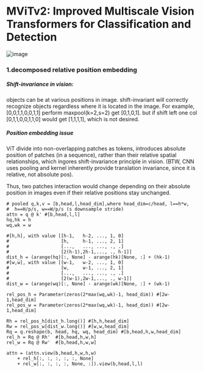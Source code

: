 # MViTv2: Improved Multiscale Vision Transformers for Classification and Detection

![image](https://github.com/user-attachments/assets/f60f79f0-6db5-4e53-8698-a54b8e6a0e6c)

### 1.decomposed relative position embedding
##### Shift-invariance in vision: 
objects can be at various positions in image. shift-invariant will correctly 
recognize objects regardless where it is located in the image. 
For example, [0,0,1,1,0,0,1,1] perform maxpool(k=2,s=2) get [0,1,0,1]. but if 
shift left one col [0,1,1,0,0,1,1,0] would get [1,1,1,1], which is not desired.

##### Position embedding issue
ViT divide into non-overlapping patches as tokens, introduces absolute position of 
patches (in a sequence), rather than their relative spatial relationships, which
ingores shift-invariance principle in vision. (BTW, CNN uses pooling and kernel 
inherently provide translation invariance, since it is relative, not absolute pos).

Thus, two patches interaction would change depending on their absolute position in images even if their relative positions stay unchanged.

    # pooled q,k,v = [b,head,l,head_dim],where head_dim=c/head, l==h*w,
    #  h==H/p/s, w==W/p/s (s downsample stride)
    attn = q @ k' #[b,head,l,l]
    hq,hk = h
    wq,wk = w
    
    #[h,h], with value [[h-1,   h-2, ..., 1, 0]
    #                   [h,     h-1, ..., 2, 1]
    #                   [...,   ..., ..., ., .]
    #                   [2(h-1),2h-1,..., ., h-1]]
    dist_h = (arange(hq)[:, None] - arange(hk)[None, :] + (hk-1) 
    #[w,w], with value [[w-1,   w-2, ..., 1, 0]
    #                   [w,     w-1, ..., 2, 1]
    #                   [...,   ..., ..., ., .]
    #                   [2(w-1),2w-1,..., ., w-1]]
    dist_w = (arange(wq)[:, None] - arange(wk)[None, :] + (wk-1)

    rel_pos_h = Parameter(zeros(2*max(wq,wk)-1, head_dim)) #[2w-1,head_dim]
    rel_pos_w = Parameter(zeros(2*max(wq,wk)-1, head_dim)) #[2w-1,head_dim]
    
    Rh = rel_pos_h[dist_h.long()] #[h,h,head_dim]
    Rw = rel_pos_w[dist_w.long()] #[w,w,head_dim] 
    Rq = q.reshape(b, head, hq, wq, head_dim) #[b,head,h,w,head_dim]
    rel_h = Rq @ Rh'  #[b,head,h,w,h]
    rel_w = Rq @ Rw'  #[b,head,h,w,w]

    attn = (attn.view(b,head,h,w,h,w)
        + rel_h[:, :, :, :, :, None]
        + rel_w[:, :, :, :, None, :]).view(b,head,l,l)
    

    
